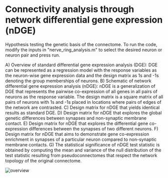 # Connectivity analysis through network differential gene expression (nDGE)
Hypothesis testing the genetic basis of the connectome. To run the code, modify the inputs in "nerve_ring_analysis.m" to select the desired neuron or neuron pair and press run.

A) Overview of standard differential gene expression analysis (DGE): DGE can be represented as a regression model with the response variables as the neuron-wise gene expression data and the design matrix as 1s and -1s denoting the group memberships of neurons. B) Schematic of network differential gene expression analysis (nDGE): nDGE is a generalization of DGE that represents the pairwise co-expression of all genes in all pairs of neurons as the response variable. The design matrix is a square matrix of all pairs of neurons with 1s and -1s placed in locations where pairs of edges of the network are contrasted. C) Design matrix for nDGE that yields identical results as standard DGE. D) Design matrix for nDGE that explores the global genetic differences between synapses and non-synaptic membrane contact. E) Design matrix for nDGE that explores the differential gene co-expression differences between the synapses of two different neurons. F) Design matrix for nDGE that aims to demonstrate gene co-expression enrichment in synapses of a particular neuron compared to non-synaptic membrane contacts. G) The statistical significance of nDGE test statistic is obtained by computing the mean and variance of the null distribution of the test statistic resulting from pseudoconnectomes that respect the network topology of the original connectome.


![overview](https://github.com/cengenproject/connectivity_analysis/blob/main/method.png)


